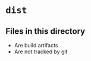 <!-- File managed by repo-as-code, do not edit manually! -->
# `dist`

## Files in this directory

- Are build artifacts
- Are not tracked by git
